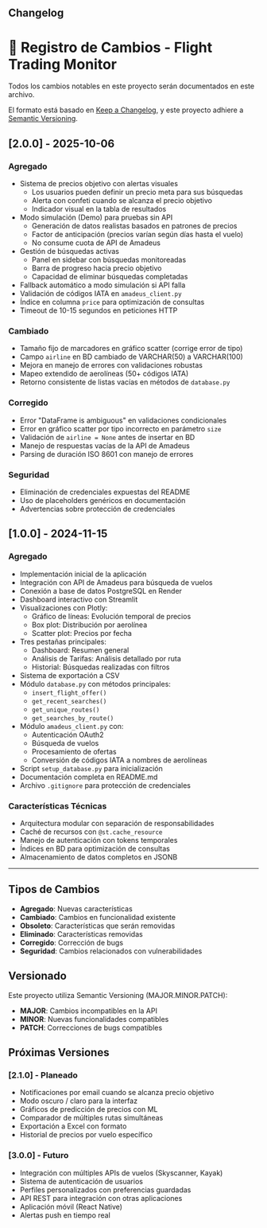 
## Changelog

# 📝 Registro de Cambios - Flight Trading Monitor

Todos los cambios notables en este proyecto serán documentados en este archivo.

El formato está basado en [Keep a Changelog](https://keepachangelog.com/es-ES/1.0.0/),
y este proyecto adhiere a [Semantic Versioning](https://semver.org/lang/es/).

## [2.0.0] - 2025-10-06

### Agregado
- Sistema de precios objetivo con alertas visuales
  - Los usuarios pueden definir un precio meta para sus búsquedas
  - Alerta con confeti cuando se alcanza el precio objetivo
  - Indicador visual en la tabla de resultados
- Modo simulación (Demo) para pruebas sin API
  - Generación de datos realistas basados en patrones de precios
  - Factor de anticipación (precios varían según días hasta el vuelo)
  - No consume cuota de API de Amadeus
- Gestión de búsquedas activas
  - Panel en sidebar con búsquedas monitoreadas
  - Barra de progreso hacia precio objetivo
  - Capacidad de eliminar búsquedas completadas
- Fallback automático a modo simulación si API falla
- Validación de códigos IATA en `amadeus_client.py`
- Índice en columna `price` para optimización de consultas
- Timeout de 10-15 segundos en peticiones HTTP

### Cambiado
- Tamaño fijo de marcadores en gráfico scatter (corrige error de tipo)
- Campo `airline` en BD cambiado de VARCHAR(50) a VARCHAR(100)
- Mejora en manejo de errores con validaciones robustas
- Mapeo extendido de aerolíneas (50+ códigos IATA)
- Retorno consistente de listas vacías en métodos de `database.py`

### Corregido
- Error "DataFrame is ambiguous" en validaciones condicionales
- Error en gráfico scatter por tipo incorrecto en parámetro `size`
- Validación de `airline = None` antes de insertar en BD
- Manejo de respuestas vacías de la API de Amadeus
- Parsing de duración ISO 8601 con manejo de errores

### Seguridad
- Eliminación de credenciales expuestas del README
- Uso de placeholders genéricos en documentación
- Advertencias sobre protección de credenciales

## [1.0.0] - 2024-11-15

### Agregado
- Implementación inicial de la aplicación
- Integración con API de Amadeus para búsqueda de vuelos
- Conexión a base de datos PostgreSQL en Render
- Dashboard interactivo con Streamlit
- Visualizaciones con Plotly:
  - Gráfico de líneas: Evolución temporal de precios
  - Box plot: Distribución por aerolínea
  - Scatter plot: Precios por fecha
- Tres pestañas principales:
  - Dashboard: Resumen general
  - Análisis de Tarifas: Análisis detallado por ruta
  - Historial: Búsquedas realizadas con filtros
- Sistema de exportación a CSV
- Módulo `database.py` con métodos principales:
  - `insert_flight_offer()`
  - `get_recent_searches()`
  - `get_unique_routes()`
  - `get_searches_by_route()`
- Módulo `amadeus_client.py` con:
  - Autenticación OAuth2
  - Búsqueda de vuelos
  - Procesamiento de ofertas
  - Conversión de códigos IATA a nombres de aerolíneas
- Script `setup_database.py` para inicialización
- Documentación completa en README.md
- Archivo `.gitignore` para protección de credenciales

### Características Técnicas
- Arquitectura modular con separación de responsabilidades
- Caché de recursos con `@st.cache_resource`
- Manejo de autenticación con tokens temporales
- Índices en BD para optimización de consultas
- Almacenamiento de datos completos en JSONB

---

## Tipos de Cambios

- **Agregado**: Nuevas características
- **Cambiado**: Cambios en funcionalidad existente
- **Obsoleto**: Características que serán removidas
- **Eliminado**: Características removidas
- **Corregido**: Corrección de bugs
- **Seguridad**: Cambios relacionados con vulnerabilidades

## Versionado

Este proyecto utiliza Semantic Versioning (MAJOR.MINOR.PATCH):
- **MAJOR**: Cambios incompatibles en la API
- **MINOR**: Nuevas funcionalidades compatibles
- **PATCH**: Correcciones de bugs compatibles

## Próximas Versiones

### [2.1.0] - Planeado
- Notificaciones por email cuando se alcanza precio objetivo
- Modo oscuro / claro para la interfaz
- Gráficos de predicción de precios con ML
- Comparador de múltiples rutas simultáneas
- Exportación a Excel con formato
- Historial de precios por vuelo específico

### [3.0.0] - Futuro
- Integración con múltiples APIs de vuelos (Skyscanner, Kayak)
- Sistema de autenticación de usuarios
- Perfiles personalizados con preferencias guardadas
- API REST para integración con otras aplicaciones
- Aplicación móvil (React Native)
- Alertas push en tiempo real
